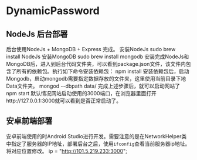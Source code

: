# DynamicPassword
## NodeJs 后台部署
后台使用NodeJs + MongoDB + Express 完成。
安装NodeJs
	sudo brew install NodeJs
安装MongoDB
	sudo brew install mongodb
安装完成NodeJs和MongoDB后，进入到后台代码文件夹，可以看到package.json文件，该文件内包含了所有的依赖包。执行如下命令安装依赖包：
	npm install
安装依赖包后，启动Mongodb，启动mongodb需要指定数据存放的文件夹，这里使用当前目录下地Data文件夹。
	mongod --dbpath data/
完成上述步骤后，就可以启动网站了
	npm start
默认情况网站启动使用的3000端口，在浏览器里面打开http://127.0.0.1:3000就可以看到是否正常启动了。
## 安卓前端部署
安卓前端使用的时Android Studio进行开发。需要注意的是在NetworkHelper类中指定了服务器的IP地址，部署后台之后，使用`ifconfig`查看当前服务器ip地址。将对应位置修改。
	ip = "http://101.5.219.233:3000";


